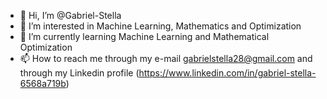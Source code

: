 - 👋 Hi, I’m @Gabriel-Stella
- 👀 I’m interested in Machine Learning, Mathematics and Optimization
- 🌱 I’m currently learning Machine Learning and Mathematical Optimization
- 📫 How to reach me through my e-mail gabrielstella28@gmail.com and through my Linkedin profile (https://www.linkedin.com/in/gabriel-stella-6568a719b)

<!---
Gabriel-Stella/Gabriel-Stella is a ✨ special ✨ repository because its `README.md` (this file) appears on your GitHub profile.
You can click the Preview link to take a look at your changes.
--->
